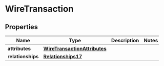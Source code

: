 # WireTransaction

## Properties
Name | Type | Description | Notes
------------ | ------------- | ------------- | -------------
**attributes** | [**WireTransactionAttributes**](WireTransactionAttributes.md) |  | 
**relationships** | [**Relationships17**](Relationships17.md) |  | 
